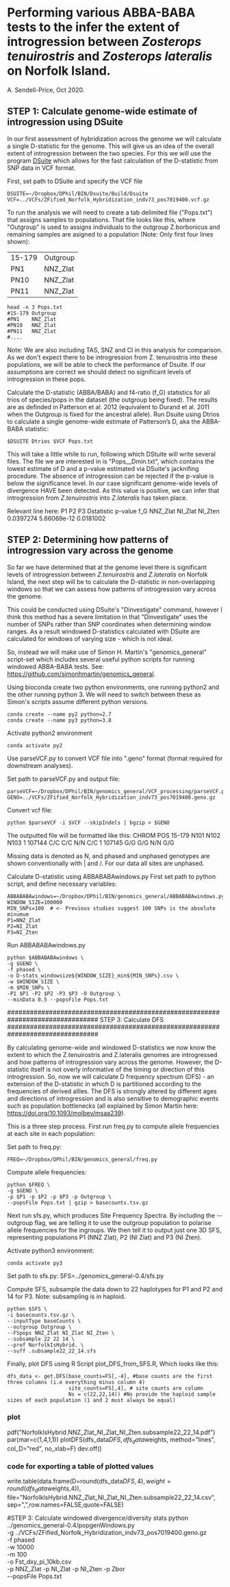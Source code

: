 # Performing various ABBA-BABA tests to the infer the extent of introgression between *Zosterops tenuirostris* and *Zosterops lateralis* on Norfolk Island.
A. Sendell-Price, Oct 2020.

## STEP 1: Calculate genome-wide estimate of introgression using DSuite
In our first assessment of hybridization across the genome we will calculate a single D-statistic for the genome. This will give us an idea of the overall extent of introgression between the two species. For this we will use the program [DSuite](https://github.com/millanek/Dsuite) which allows for the fast calculation of the D-statistic from SNP data in VCF format.

First, set path to DSuite and specify the VCF file
```
DSUITE=~/Dropbox/DPhil/BIN/Dsuite/Build/Dsuite
VCF=../VCFs/ZFified_Norfolk_Hybridization_indv73_pos7019400.vcf.gz
```
To run the analysis we will need to create a tab delimited file ("Pops.txt") that assigns samples to populations. That file looks like this, where "Outgroup" is used to assigns individuals to the outgroup Z.borbonicus and remaining samples are asigned to a population (Note: Only first four lines shown):

|               |               |
|---------------|---------------|
| 15-179        | Outgroup      |
| PN1           | NNZ_Zlat      |
| PN10          | NNZ_Zlat      |
| PN11          | NNZ_Zlat      |


```
head -n 3 Pops.txt
#15-179	Outgroup
#PN1	NNZ_Zlat
#PN10	NNZ_Zlat
#PN11	NNZ_Zlat
#....
```

Note: We are also including TAS, SNZ and CI in this analysis for comparison. As we don't expect there to be introgression from Z. tenuirostris into these populations, we will be able to check the performance of Dsuite. If our assumptions are correct we should detect no significant levels of introgression in these pops.

Calculate the D-statistic (ABBA/BABA) and f4-ratio (f_G) statistics for all trios of species/pops in the dataset (the outgroup being fixed). The results are as definded in Patterson et al. 2012 (equivalent to Durand et al. 2011 when the Outgroup is fixed for the ancestral allele). Run Dsuite using Dtrios to calculate a single genome-wide estimate of Patterson’s D, aka the ABBA-BABA statistic:

```
$DSUITE Dtrios $VCF Pops.txt
```

This will take a little while to run, following which DStuite will write several files. The file we are interested in is "Pops__Dmin.txt", which contains the lowest estimate of D and a p-value estimated via DSuite's jacknifing procedure. The absence of introgression can be rejected if the p-value is below the significance level. In our case significant genome-wide levels of divergence HAVE been detected. As this value is positive, we can infer that introgression from *Z.tenuirostris* into *Z.lateralis* has taken place.

Relevant line here:
P1	        P2	      P3	      Dstatistic    p-value	      f_G
NNZ_Zlat	  NI_Zlat	  NI_Zten	  0.0397274	    5.66069e-12	  0.0181002



## STEP 2: Determining how patterns of introgression vary across the genome

So far we have determined that at the genome level there is significant levels of introgression between *Z.tenuirostris* and *Z.lateralis* on Norfolk Island, the next step will be to calculate the D-statistic in non-overlapping windows so that we can assess how patterns of introgression vary across the genome.

This could be conducted using DSuite's "Dinvestigate" command, however I think this method has a severe limitation in that "Dinvestigate" uses the number of SNPs rather than SNP coordinates when determining window ranges. As a result windowed D-statistics calculated with DSuite are calculated for windows of varying size - which is not ideal.

So, instead we will make use of Simon H. Martin's "genomics_general" script-set which includes several useful python scripts for running windowed ABBA-BABA tests. See: https://github.com/simonhmartin/genomics_general.

Using bioconda create two python environments, one running python2 and the other running python 3. We will need to switch between these as Simon's scripts assume different python versions.

```
conda create --name py2 python=2.7
conda create --name py3 python=3.8
```

Activate python2 environment
```
conda activate py2
```

Use parseVCF.py to convert VCF file into ".geno" format (format required for downstream analyses).

Set path to parseVCF.py and output file:
```
parseVCF=~/Dropbox/DPhil/BIN/genomics_general/VCF_processing/parseVCF.py
GENO=../VCFs/ZFified_Norfolk_Hybridization_indv73_pos7019400.geno.gz
```

Convert vcf file:
```
python $parseVCF -i $VCF --skipIndels | bgzip > $GENO
```

The outputted file will be formatted like this:
CHROM	POS	    15-179	N101	N102	N103
1      107144	C/C	    C/C   N/N	  C/C
1	    107145	G/G	    G/G	  N/N   G/G

Missing data is denoted as N, and phased and unphased genotypes are shown conventionally with | and /. For our data all sites are unphased.

Calculate D-statistic using ABBABABAwindows.py
First set path to python script, and define necessary variables:
```
ABBABABAwindows=~/Dropbox/DPhil/BIN/genomics_general/ABBABABAwindows.py
WINDOW_SIZE=100000
MIN_SNPs=100  # <- Previous studies suggest 100 SNPs is the absolute minumum
P1=NNZ_Zlat
P2=NI_Zlat
P3=NI_Zten
```

Run ABBABABAwindows.py
```
python $ABBABABAwindows \
-g $GENO \
-f phased \
-o D-stats_windowsize${WINDOW_SIZE}_min${MIN_SNPs}.csv \
-w $WINDOW_SIZE \
-m $MIN_SNPs \
-P1 $P1 -P2 $P2 -P3 $P3 -O Outgroup \
--minData 0.5 --popsFile Pops.txt
```

################################################################################
STEP 3: Calculate DFS
################################################################################

By calculating genome-wide and windowed D-statistics we now know the extent to which the Z.tenuirostris and Z.lateralis genomes are introgressed and how patterns of introgression vary across the genome. However, the D-statistic itself is not overly informative of the timing or direction of this introgression. So, now we will calculate D frequency spectrum (DFS) - an extension of the D-statistic in which D is partitioned according to the frequencies of derived allles. The DFS is strongly altered by different ages and directions of introgression and is also sensitive to demographic events such as population bottlenecks (all explained by Simon Martin here: https://doi.org/10.1093/molbev/msaa239).

This is a three step process. First run freq.py to compute allele frequencies at each site in each population:

Set path to freq.py:
```
FREQ=~/Dropbox/DPhil/BIN/genomics_general/freq.py
```

Compute allele frequencies:
```
python $FREQ \
-g $GENO \
-p $P1 -p $P2 -p $P3 -p Outgroup \
--popsFile Pops.txt | gzip > basecounts.tsv.gz
```

Next run sfs.py, which produces Site Frequency Spectra. By including the --outgroup flag, we are telling it to use the outgroup population to polarise allele frequencies for the ingroups. We then tell it to output just one 3D SFS, representing populations P1 (NNZ Zlat), P2 (NI Zlat) and P3 (NI Zten).

Activate python3 environment:
```
conda activate py3
```

Set path to sfs.py:
SFS=../genomics_general-0.4/sfs.py

Compute SFS, subsample the data down to 22 haplotypes for P1 and P2 and 14 for P3. Note: subsampling is in haploid.

```
python $SFS \
-i basecounts.tsv.gz \
--inputType baseCounts \
--outgroup Outgroup \
--FSpops NNZ_Zlat NI_Zlat NI_Zten \
--subsample 22 22 14 \
--pref NorfolkIsHybrid. \
--suff .subsample22_22_14.sfs
```

Finally, plot DFS using R Script plot_DFS_from_SFS.R, Which looks like this:

```{r}
dfs_data <- get.DFS(base_counts=FS[,-4], #base counts are the first three columns (i.e everything minus column 4)
                    site_counts=FS[,4], # site counts are column
                    Ns = c(22,22,14)) #Ns provide the haploid sample sizes of each population (1 and 2 must always be equal)
```

### plot

pdf("NorfolkIsHybrid.NNZ_Zlat_NI_Zlat_NI_Zten.subsample22_22_14.pdf")
par(mar=c(1,4,1,1))
plotDFS(dfs_data$DFS, dfs_data$weights, method="lines", col_D="red", no_xlab=F)
dev.off()

### code for exporting a table of plotted values
write.table(data.frame(D=round(dfs_data$DFS,4),
                        weight=round(dfs_data$weights,4)),
             file="NorfolkIsHybrid.NNZ_Zlat_NI_Zlat_NI_Zten.subsample22_22_14.csv",
             sep=",",row.names=FALSE,quote=FALSE)




#STEP 3: Calculate windowed divergence/diversity stats
python ../genomics_general-0.4/popgenWindows.py \
-g ../VCFs/ZFified_Norfolk_Hybridization_indv73_pos7019400.geno.gz \
-f phased \
-w 10000 \
-m 100 \
-o Fst_dxy_pi_10kb.csv \
-p NNZ_Zlat -p NI_Zlat -p NI_Zten -p Zbor \
--popsFile Pops.txt
